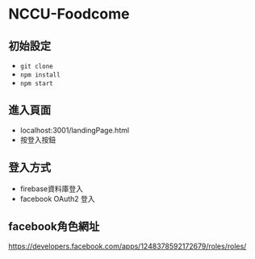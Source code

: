 # NCCU-Foodcome


## 初始設定
* `git clone`
* `npm install`
* `npm start`

## 進入頁面
* localhost:3001/landingPage.html
* 按登入按鈕


## 登入方式
* firebase資料庫登入  
* facebook OAuth2 登入

## facebook角色網址
https://developers.facebook.com/apps/1248378592172679/roles/roles/


